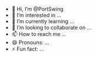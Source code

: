 - 👋 Hi, I’m @PortSwing
- 👀 I’m interested in ...
- 🌱 I’m currently learning ...
- 💞️ I’m looking to collaborate on ...
- 📫 How to reach me ...
- 😄 Pronouns: ...
- ⚡ Fun fact: ...

<!---
PortSwing/PortSwing is a ✨ special ✨ repository because its `README.md` (this file) appears on your GitHub profile.
You can click the Preview link to take a look at your changes.
--->
